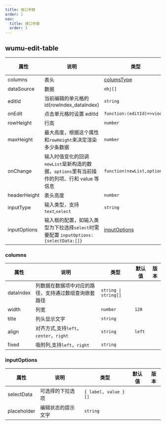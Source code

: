 ```yaml
---
title: 接口参数
order: 1
nav:
  title: 接口参数
  order: 3
---
```


## wumu-edit-table

| 属性         | 说明                                                                                       | 类型                                  | 默认值 | 版本 |
| ------------ | ------------------------------------------------------------------------------------------ | ------------------------------------- | ------ | ---- |
| columns      | 表头                                                                                       | [columsType](#columns)                |
| dataSource   | 数据                                                                                       | `obj[]`                               |
| editId       | 当前编辑的单元格的 id(rowIndex_dataIndex)                                                  | `string`                              |
| onEdit       | 点击单元格时设置 editId                                                                    | `function:(editId)=>viod`             |
| rowHeight    | 行高                                                                                       | `number`                              | `40`   |
| maxHeight    | 最大高度，根据这个属性和`rowHeight`来决定渲染多少条数据                                    | `number`                              | `400`  |
| onChange     | 输入时值变化的回调 `newList`是新构造的数据，`options`里有当前操作的列项、行和 value 等信息 | <code>function(newList,options)<code> |
| headerHeight | 表头高度                                                                                   | `number`                              | `55`   |
| inputType    | 输入类型，支持`text`,`select`                                                              | `string`                              | `text` |
| inputOptions | 输入框的配置，如输入类型为下拉选择`select`时需要配置 `inputOptions:{selectData:[]}`        | [inputOptions](#inputoptions)         |

### columns

| 属性      | 说明                                                 | 类型                               | 默认值 | 版本 |
| --------- | ---------------------------------------------------- | ---------------------------------- | ------ | ---- |
| dataIndex | 列数据在数据项中对应的路径，支持通过数组查询嵌套路径 | <code>string &#124; string[]<code> |
| width     | 列宽                                                 | `number`                           | `120`  |
| title     | 列头显示文字                                         | `string`                           |
| align     | 对齐方式,支持`left`，`center`，`right`               | `string`                           | `left` |
| fixed     | 吸附列,支持`left`，`right`                           | `string`                           |

### inputOptions

| 属性        | 说明               | 类型                 | 默认值 | 版本 |
| ----------- | ------------------ | -------------------- | ------ | ---- |
| selectData  | 可选择的下拉选项   | `{ label, value }[]` |
| placeholder | 编辑状态的提示文字 | `string`             |
